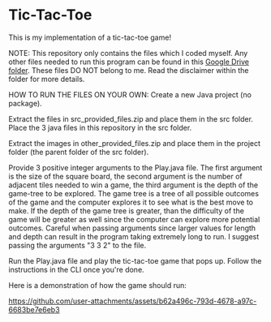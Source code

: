 # Tic-Tac-Toe

This is my implementation of a tic-tac-toe game!


NOTE: This repository only contains the files which I coded myself. Any other files needed to run this program can be found in this [Google Drive folder](https://drive.google.com/drive/folders/1MRvhglQzEu9l7O7xeJmihh6QT1G4BsLa?usp=sharing). These files DO NOT belong to me. Read the disclaimer within the folder for more details.


HOW TO RUN THE FILES ON YOUR OWN:
Create a new Java project (no package).

Extract the files in src_provided_files.zip and place them in the src folder. Place the 3 java files in this repository in the src folder.

Extract the images in other_provided_files.zip and place them in the project folder (the parent folder of the src folder).

Provide 3 positive integer arguments to the Play.java file. The first argument is the size of the square board, the second argument is the number of adjacent tiles needed to win a game, the third argument is the depth of the game-tree to be explored. The game tree is a tree of all possible outcomes of the game and the computer explores it to see what is the best move to make. If the depth of the game tree is greater, than the difficulty of the game will be greater as well since the computer can explore more potential outcomes. Careful when passing arguments since larger values for length and depth can result in the program taking extremely long to run. I suggest passing the arguments "3 3 2" to the file.

Run the Play.java file and play the tic-tac-toe game that pops up. Follow the instructions in the CLI once you're done.


Here is a demonstration of how the game should run:

https://github.com/user-attachments/assets/b62a496c-793d-4678-a97c-6683be7e6eb3
